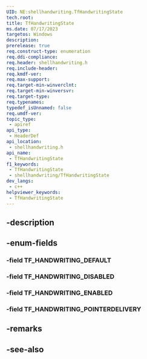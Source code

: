 ```yaml
---
UID: NE:shellhandwriting.TfHandwritingState
tech.root: 
title: TfHandwritingState
ms.date: 07/17/2023
targetos: Windows
description: 
prerelease: true
req.construct-type: enumeration
req.ddi-compliance: 
req.header: shellhandwriting.h
req.include-header: 
req.kmdf-ver: 
req.max-support: 
req.target-min-winverclnt: 
req.target-min-winversvr: 
req.target-type: 
req.typenames: 
typedef_isUnnamed: false
req.umdf-ver: 
topic_type:
 - apiref
api_type:
 - HeaderDef
api_location:
 - shellhandwriting.h
api_name:
 - TfHandwritingState
f1_keywords:
 - TfHandwritingState
 - shellhandwriting/TfHandwritingState
dev_langs:
 - c++
helpviewer_keywords:
 - TfHandwritingState
---
```


## -description

## -enum-fields

### -field TF_HANDWRITING_DEFAULT

### -field TF_HANDWRITING_DISABLED

### -field TF_HANDWRITING_ENABLED

### -field TF_HANDWRITING_POINTERDELIVERY

## -remarks

## -see-also

